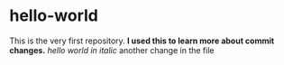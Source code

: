 # hello-world
This is the very first repository.
**I used this to learn more about commit changes.**
*hello world in italic*
another change in the file

